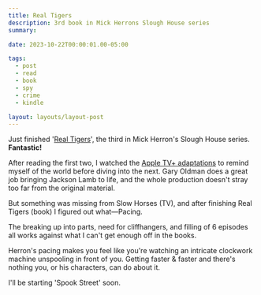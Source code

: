 ```yaml
---
title: Real Tigers
description: 3rd book in Mick Herrons Slough House series
summary:

date: 2023-10-22T00:00:01.00-05:00

tags:
  - post
  - read
  - book
  - spy
  - crime
  - kindle

layout: layouts/layout-post
---
```

Just finished '<a href="https://www.mickherron.com/titles/mick-herron-6/real-tigers/9781399803298/" title="">Real Tigers</a>', the third in Mick Herron's Slough House series. <strong>Fantastic!</strong>

After reading the first two, I watched the <a href="https://tv.apple.com/us/show/slow-horses/umc.cmc.2szz3fdt71tl1ulnbp8utgq5o" title="">Apple TV+ adaptations</a> to remind myself of the world before diving into the next.  Gary Oldman does a great job bringing Jackson Lamb to life, and the whole production doesn't stray too far from the original material.

But something was missing from Slow Horses (TV), and after finishing Real Tigers (book) I figured out what—Pacing.

The breaking up into parts, need for cliffhangers, and filling of 6 episodes all works against what I can't get enough off in the books.

Herron's pacing makes you feel like you're watching an intricate clockwork machine unspooling in front of you. Getting faster & faster and there's nothing you, or his characters, can do about it.

I'll be starting 'Spook Street' soon.
